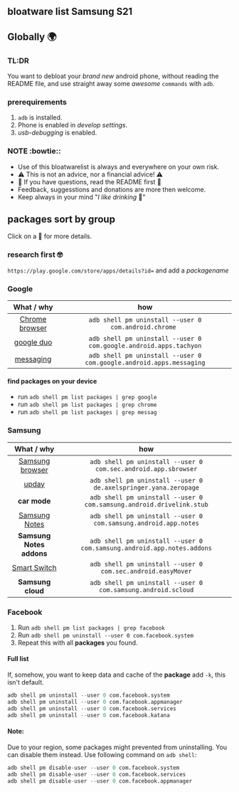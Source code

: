 ## bloatware list Samsung S21

## Globally :earth_africa:

### TL:DR
You want to debloat your *brand new* android phone, without reading the README file, and use straight away some *awesome* `commands` with `adb`.

### prerequirements
1.  `adb` is installed.
2.  Phone is enabled in *develop settings*.
3. *usb-debugging* is enabled.

### NOTE :bowtie::
- Use of this bloatwarelist is always and everywhere on your own risk.
- :warning: This is not an advice, nor a financial advice! :warning:
- :green_book: If you have questions, read the README first :green_book:
- Feedback, suggesstions and donations are more then welcome.
- Keep always in your mind "*I like drinking* :beer:"

## packages sort by group
Click on a :link: for more details.
### research first :nerd_face:
`https://play.google.com/store/apps/details?id=` and add a *packagename* 
### Google
| What / why     | how                                                              |
|:--------------:|:----------------------------------------------------------------:|
| [Chrome browser](https://play.google.com/store/apps/details?id=com.android.chrome) | `adb shell pm uninstall --user 0 com.android.chrome ` |
| [google duo](https://play.google.com/store/apps/details?id=com.google.android.apps.tachyon) | `adb shell pm uninstall --user 0 com.google.android.apps.tachyon` |
| [messaging](https://play.google.com/store/apps/details?id=com.google.android.apps.messaging) | `adb shell pm uninstall --user 0 com.google.android.apps.messaging` |

#### find packages on your device
- run `adb shell pm list packages | grep google`
- run `adb shell pm list packages | grep chrome`
- run `adb shell pm list packages | grep messag`


### Samsung

| What / why     | how                                                              |
|:--------------:|:----------------------------------------------------------------:|
| [Samsung browser](https://play.google.com/store/apps/details?id=com.sec.android.app.sbrowser&gl=NL) | `adb shell pm uninstall --user 0 com.sec.android.app.sbrowser` |
| [upday](https://play.google.com/store/apps/details?id=de.axelspringer.yana.zeropage&hl=en_US&gl=US)      |`adb shell pm uninstall --user 0 de.axelspringer.yana.zeropage`   |
| **car mode**     |`adb shell pm uninstall --user 0 com.samsung.android.drivelink.stub`   |
|[Samsung Notes](https://play.google.com/store/apps/details?id=com.samsung.android.app.notes&hl=nl&gl=US)  | `adb shell pm uninstall --user 0 com.samsung.android.app.notes`   |
| **Samsung Notes addons**  | `adb shell pm uninstall --user 0 com.samsung.android.app.notes.addons` |
| [Smart Switch](https://play.google.com/store/apps/details?id=com.sec.android.easyMover&hl=en_US&gl=US) | `adb shell pm uninstall --user 0 com.sec.android.easyMover` |
| **Samsung cloud** | `adb shell pm uninstall --user 0 com.samsung.android.scloud` |





### Facebook
1. Run `adb shell pm list packages | grep facebook`
2. Run `adb shell pm uninstall --user 0 com.facebook.system`
3. Repeat this with all **packages** you found.
#### Full list
If, somehow, you want to keep data and cache of the **package** add  `-k`, this isn't default.

```s
adb shell pm uninstall --user 0 com.facebook.system
adb shell pm uninstall --user 0 com.facebook.appmanager
adb shell pm uninstall --user 0 com.facebook.services
adb shell pm uninstall --user 0 com.facebook.katana
```
#### Note:
Due to your region, some packages might prevented from uninstalling. You can disable them instead. Use following command on `adb shell`:
```s
adb shell pm disable-user --user 0 com.facebook.system 
adb shell pm disable-user --user 0 com.facebook.services
adb shell pm disable-user --user 0 com.facebook.appmanager
```




